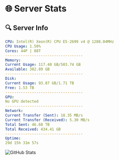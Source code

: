 # 🌐 Server Stats
## 🔍 Server Info
```yaml
CPU: Intel(R) Xeon(R) CPU E5-2699 v4 @ 1288.04MHz
CPU Usage: 1.50%
Cores: 44P | 88T
-----------------------------------
Memory:
Current Usage: 117.40 GB/503.74 GB
Available: 382.89 GB
-----------------------------------
Disk:
Current Usage: 93.87 GB/1.71 TB
Free: 1.53 TB
-----------------------------------
GPU:
No GPU detected
-----------------------------------
Network:
Current Transfer (Sent): 18.35 MB/s
Current Transfer (Received): 5.30 MB/s
Total Sent: 46.68 TB
Total Received: 434.41 GB
-----------------------------------
Uptime:
29d 15h 31m 57s
```
![GitHub Stats](https://img.shields.io/badge/Updated-2025-04-06_12:54:46-blue)